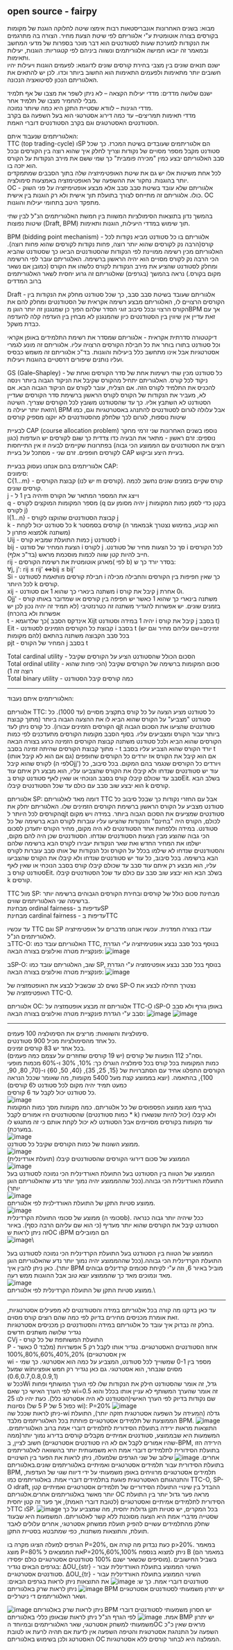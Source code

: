 open source - fairpy
----


מבוא: בשנים האחרונות אונבריסטאות רבות אימצו שיטה לחלוקה הוגנת של מקומות בקורסים  בצורה אוטומטית ע"י אלגוריתם לפי שיטת הצעת מחיר. הצורה בה מתרגמים את הנקודות למערכת שעות לסטודנטים הוא דבר מוכר בספרות של מדעי המחשב ובמאמר זה יובאו חמישה אלגוריתמים ונשווה ביניהם לפי קטגוריות: הוגנות, יעילות ותאימות.\
ישנם תנאים שונים בין מצבי בחירת קורסים שונים לדוגמא: לפעמים הוגנות ויעילות יהיו חשובים יותר  מתאימות ולפעמים התאימות הוא החשוב ביותר וכדו. לכן יש להתאים את האלגוריתם הנכון לסיטואציה הנכונה.

ישנם שלושה מדדים:
מדדי יעילות הקצאה – לא ניתן לשפר את מצבו של אף תלמיד מבלי להחמיר מצבו של תלמיד אחר.\
מדדי הגינות – לוודא שסטיית התקן היא כמה שיותר נמוכה.\
מדדי תאימות תמריצים– עד כמה דירוג אסטרטגי הוא בעל השפעה גם בקרב הסטודנטים האסטרטגים וגם בקרב הסטודנטים דוברי האמת.

האלגוריתמים שנעבוד איתם:\
TTC (top trading-cycle) וSP הם אלגוריתמים שעובדים בשיטת המכרז. כך שכל סטודנט מקבל מספר מסויים של נקודות וצריך לחלק איך שהוא רוצה בין 
 הקורסים ובכל סבב האלגוריתם יבצע כמין "מכירה פומבית" כך שמי ששם את מירב הנקודות על הקורס הוא יזכה בו.\
 לכל אחת משיטות אלו יש גם את שיטת האופטימיזציה שלה בתוך הסבבים שמתמקדים יותר בהוגנות. נחקור את ההשפעה של האופטימזציה באמצעות סימולציה.\
 OC - אלגוריתם שלא עובד בשיטת סבב סבב אלא מבצע אופטימיזציה על פני השוק כולו. אלגוריתם זה מתייחס לצורך בתועלת תוך אישית ולא רק הוגנות בין אישית. OC מתפקד היטב בתחומי יעילות והוגנות.

 בהמשך נדון בתוצאות הסימולציות המשוות בין חמשת האלגוריתמים הנ"ל לבין שתי שיטות נפוצות (Draft, BPM) תוך שימוש במדדי היעילות, הוגנות ותאימות.

 BPM (bidding point mechanism) - אלגוריתם בו כל סטודנט מביא נקודות לכל קורס(הרבה נק לקורסים שהוא יותר רוצה, פחות נקודות לקורסים שהוא פחות רוצה). האלגוריתם מכין רשימה ממויינת לפי הנקודות שהסטודנטים הביאו כך שסטודנט שהביא הכי הרבה נק לקורס מסויים הוא יהיה הראשון ברשימה. האלגוריתם עובר לפי הרשימה ומחלק לסטודנט שהציע את מירב הנקודות לקורס כלשהו את הקורס (כמובן אם נשאר מקום בקורס.) נראה בהמשך (בגרפים) שאלגוריתם זה גרוע יחסית לשאר האלגוריתמים ברוב המדדים
 
 Draft - אלגוריתם שעובד בשיטת סבב סבב, כך שכל סטודנט מחלק את הנקודות בין הקורסים הרצויים לו, האלגוריתם מבצע רשימה אקראית של הסטודנטים ומחלק להם את הקורס הרצוי ובכל סיבוב זוגי הסדר שלהם הפוך כן שמנגנון זה יותר הוגן מBPM אך עם זאת עדיין אין שיווין בין הסטודנטים כיון שהמנגנון לא מבחין בין העדפה קלה להעדפה כבדת משקל. 
 
 דיקטטורה סדרתית אקראית - אלגוריתם שמסדר את רשימת התלמידים באופן אקראי וכל סטודנט בתורו בוחר את כל חבילת הקורסים הרצויה עליו. אלגוריתם זה מונע לגמרי אסטרטגיות אבל אינו מתחשב כלל ביעילות והוגנות. בד"כ אלגוריתם זה משמש כבסיס ועליו נותנים שיפורים דרסטיים בהוגנות ויעילות.
 
GS (Gale–Shapley) - כל סטודנט מכין שתי רשימות אחת של סדר הקורסים ואחת של ניקוד לכל קורס. האלגוריתם יתחיל מהקורס שקיבל את הניקוד הגבוה ביותר וינסה להכניס את התלמיד לקורס הזה. אם הצליח, עובר לקורס עם הניקוד הגבוה הבא. אם לא, מעביר את הנקודות של הקורס לקורס הראשון ברשימת סדר הקורסים שעדיין הסטודנט לא השתבץ אליו. כך עד שהסטודנט משובץ לכל הקורסים שצריך. השיטה הזאת יותר יעילה מ\ BPM
אבל עלולה לגרום לסטודנטים להתנהג באסטרטגיות וגם, כמו שיטות נוספות, לגרום לכך שלחלק מהסטודנטים לא יוקצו מספיק קורסים


לבעיית CAP (course allocation problem) נוספו בשנים האחרונות שני זרמי מחקר נוספים:
זרם ראשון - מתאר את הבעיה כדו צדדית כך שגם לקורסים יש העדפות (כגון רוצים את הסטודנטים עם הממוצע הכי גבוה) בפתרונות שקיימים לבעיה זו אין התייחסות לקורסים חופפים.
זרם שני - מסתכל על בעיית CAP בעיית היצע וביקוש.

אלגוריתמים בהם אנחנו נעסוק בבעיית CAP:\
סימונים:\
C{1...m} - קבוצת הקורסים (יש לנו m קורסים). קורס שקיים בזמנים שונים נחשב לכמה קורסים שונים.\
j - יהיה בין 1 לm וייצג את המספר המתאר של הקורס\
q - מספר המקומות המוקצים לקורס (q יהיה מסומן עם j  בקטן כדי לסמן כמות המקומות לקורס j)\
I{1...n} - קבוצת הסטודנטים שהוקצו לקורס j\
k - כל סטודנט יכול לקחת k קורסים בסמסטר (במאמר הk הוא קבוע, במימוש נצטרך למצוא פתרון לk  משתנה)\
Uij - כמות התועלת שמביא קורס j לסטודנט i\
bij - הצעת המחיר של סודנט i לקורס j .סך כל הצעות מחיר של סטודנט i לכל הקורסים חייב להיות קטן שווה לכמות מוסכמת מראש (בד"כ אלף).\
rij - מארגן אוטומטית את רשימת הקורסים( לפי b) בסדר יורד כך ש:\
∀j, j': rij ≤ rij’ ⇔bij ≤ bij’\
Si - חבילת קורסים מותאמת לסטודנט i כך שאין חפיפות בין הקורסים והחבילה מכילה לכל היותר k קורסים.\
xij - משתנה בינארי כך שהוא 1 אם סטודנט i קיבל את קורס j ו0 אחרת.\
Ojj' - משתנה בינארי כך שהוא 1 כאשר יש חפיפה בין קורסים או שמדובר באותו קורס בזמנים שונים. יש אפשרות להגדיר משתנה זה כטרנזטיבי (לא תמיד זה יהיה נכון לכן יש אפשרות ולא בהכרח)\
t - אינדקס הסבב )כך שלדוגמא Xijt יהיה 1 במידה וסטודנט i קיבל את קורס j בסבב t)\
Eit - קבוצת כל הקורסים הזמינים לסטודנט i בסבב t (זמינים=שם עליהם מחיר וגם יש להם מקומות) בכל סבב הקבוצה משתנה בהתאם\
pjt - המחיר של הקורס j בסבב t

Total cardinal utility - הסכום הכולל שהסטודנט הציע על הקורסים שקיבל\
Total ordinal utility - סכום המקומות ברשימה של הקורסים שקיבל (הכי פחות שהוא רוצה זה 1)\
Total binary utility - כמה קורסים קיבל הסטודנט

--------------------
האלגוריתמים איתם נעבוד:


אלגוריתם TTC: כל סטודנט מציע הצעה על כל קורס בתקציב מסויים (עד 1000). כל סטודנט "מצביע" על הקורס שהוא הביא לו את ההצעה הגבוה ביותר (מתוך קבוצת הקורסים הזמינים עבורו). כל קורס ניתן לעד  qjt סטודנטים שהציעו את הסכום הגבוה ביותר עבור הקורס ומצביעים עליו. בסוף הסבב מקומות הקורסים מתעדכנים לפי כמות הקורסים שהוא הביא ולכל סטודנט משתנה קבוצת הקורסים הזמינה כרגע בצורה הבאה - מתוך קבוצת הקורסים שהיתה זמינה בסבב t יורד הקורס שהוא הצביע עליו בסבב t (גם אם הוא לא קיבל אותו) אם הוא קיבל את הקורס אז יורדים כל הקורסים שחופפים לקורס שהוא קיבל (לפי הOjj') ויורדים כל הקורסים שנגמר בהם המקום. בכל סיבוב, כל עוד יש סטודנטים שנדחו ולא קיבלו את הקורס שהצביעו עליו, הוא מבצע רק איתם עוד סבב עד שכולם קיבלו קורס בסבב הנוכחי או שאין לאף סטודנט קורס בEit. בשלב הבא הוא יבצע שוב סבב עם כולם עד שכל הסטודנטים קיבלו k קורסים.

אלגוריתם SP: דומה מאד לאלגוריתם TTC אבל עם החזרי נקודות כך שבכל סיבוב כל סטודנט מצביע על הקורס הראשון ברשימת הקורסים הזמינים שלו. האלגוריתם יחלק את הקורסים לכל היותר לqjt סטודנטים שמציעים את הסכום הגבוה ביותר. במידה ויש מקום לכולם, הקורס היה "בחינם" והנקודות שהציעו עליו עוברות לקורס הבא ברשימה של כל סטודנט. במידה וללפחות אחד הסטודנטים לא היה מקום, מחיר הקורס יתעדכן לסכום הכי גבוה שהוצע מבין הצעות הסטודנטים שנדחו. הסטודנטים שכן היה להם מקום, ישלמו את המחיר החדש ואת שאר הנקודות יעבירו לקורס הבא ברשימה שלהם והסטודנטים שנדחו לא שילמו בכלל על הקורס וכל הנקודות של אותו סבב עוברות לקורס הבא ברשימה. בכל סיבוב, כל עוד יש סטודנטים שנדחו ולא קיבלו את הקורס שהצביעו עליו, הוא מבצע רק איתם עוד סבב עד שכולם קיבלו קורס בסבב הנוכחי או שאין לאף סטודנט קורס בEit. בשלב הבא הוא יבצע שוב סבב עם כולם עד שכל הסטודנטים קיבלו k קורסים.

TTC מול SP: 
מבחינת סכום כולל של קורסים ובחירת הקורסים הגבוהים ברשימה יותר ברשימה שני האלגוריתמים שווים.\
מבחינת ordinal fairness- עדיפות בSP\
מבחינת cardinal fairness - עדיפות בTTC

עד עכשיו TTC וגם SP עבדו בצורה חמדנית. עכשיו אנחנו מדברים על אופטימיזציה לאלגוריתמים הנ"ל.\
בTTC-O: האלגוריתם עובד כמו TTC, בנוסף בכל סבב נבצע אופטימיזציה ע"י הגדרת פונקציית מטרה ואילוצים בצורה הבאה:
![image](https://github.com/MoriyaEster/Final-Project/assets/120458205/6e474f45-c132-47b7-a30b-6504503030e8)

בSP-O: שוב, האלגוריתם עובד כמו SP, בנוסף בכל סבב נבצע אופטימזציה ע"י הגדרת פונקציית מטרה ואילוצים בצורה הבאה:
![image](https://github.com/MoriyaEster/Final-Project/assets/120458205/35f43a3d-369e-48b8-8e85-5e796a1c2cd2)

נשים לב שבשביל לבצע את האופטמזציה של SP-O נצטרך תחילה לבצע את האופטימזציה של TTC-O.

אלגוריתם OC: אלגוריתם זה מבצע אופטמזציה על TTC-O וSP-O באופן גורף ולא סבב סבב ע"י הגדרת פונקציית מטרה ואילוצים בצורה הבאה:
![image](https://github.com/MoriyaEster/Final-Project/assets/120458205/cb638dc3-7a6c-4323-9050-dc55d7080323)
![image](https://github.com/MoriyaEster/Final-Project/assets/120458205/1e22cfb4-18d6-4c72-abdd-9abd039ddb54)

-----------------------------------
סימולציות והשוואות:
מריצים את הסימולציה 100 פעמים.\
כל אחד מהסימולציות מכיל 900 סטודנטים.\
בכל אחד יש 83 קורסים זמינים.\
וסה"כ 112 הופעות של קורסים (יש 19 קורסים שחוזרים על עצמם כמה פעמים).\
כמות המקומות בכל קורס בכל סימלציה הוגרלו כך: 10%, 30% ו-60% מכמות מופעי הקורסים התפלגו אחיד עם הסתברויות של {15, 25, 35}, {40, 50, 60} ו-{70, 80, 90, 100}, בהתאמה. (יוצא בממוצע קצת מעל 5400 מקומות, מה שאומר שככל הנראה כמעט תמיד יהיה מקום לכל סטודנט ל6 קורסים)\
כל סטודנט יכול לקבל עד 6 קורסים.\
![image](https://github.com/MoriyaEster/Final-Project/assets/120458205/e4942760-aec5-4ea4-bcd9-4983d5ed1385)\
בגרף מוצג ממוצע הפספוסים של כל אלגוריתם. כמה מקומות מסך כמות המקומות שהסטודנטים היו אמורים לקבל (כמות סטודנטים * k) ולא קיבלו (יכול להיות שנשארו עוד מקומות בקורסים מסויימים אבל הסטודנט לא יכול לקחת אותם כי זה מתנגש לו במערכת).\
![image](https://github.com/MoriyaEster/Final-Project/assets/120458205/202543ba-81dd-4d25-9847-4a5cb6c4d69b)\
ממוצע השונות של כמות הקורסים שקיבל כל סטודנט.\
![image](https://github.com/MoriyaEster/Final-Project/assets/120458205/d68ac4ce-0cb9-4bf5-940e-a12200b1779d)\
הממוצע של סכום דירוגי הקורסים שהסטודנטים קיבלו (תועלת אורדינלית)\
![image](https://github.com/MoriyaEster/Final-Project/assets/120458205/170b5ea0-8229-4637-ad92-94c168ebb0bd)\
הממוצע של הטווח בין הסטודנט בעל התועלת האורדינלית הכי נמוכה לסטודנט בעל התועלת האורדינלית הכי גבוהה.(ככל שההממוצע יהיה נמוך יותר נדע שהאלגוריתם הוגן יותר)\
![image](https://github.com/MoriyaEster/Final-Project/assets/120458205/9d2027bd-3d68-4346-9e33-e294fcd7d2c3)\
ממוצע סטיות התקן של התועלת האורדילנית לפי אלגוריתם.\
![image](https://github.com/MoriyaEster/Final-Project/assets/120458205/d0c01da2-5f9a-456e-aa03-e1b37b64920e)\
ממוצע של סכומי התועלת הקרדינלית (סכומי הb). ככל שיהיה יותר גבוה כנראה הסטודנט קיבל את הקורסים שהוא יותר מעדיף (כי הוא שם עליהם הרבה כסף). באיור זה ניתן לראות שOC וBPM הם המובילים\
![image](https://github.com/MoriyaEster/Final-Project/assets/120458205/ba01f1c4-c622-40cb-92ea-860794b99305)\

הממוצע של הטווח בין הסטודנט בעל התועלת הקרדינלית הכי נמוכה לסטודנט בעל התועלת הקרדינלית הכי גבוהה.(ככל שההממוצע יהיה נמוך יותר נדע שהאלגוריתם הוגן יותר). כאן ניתן להבין איך BPM מוביל באיור 6, וזה ע"י לקיחת סכומים קרדינלים גבוהים מאד ונמוכים מאד כך שהממוצע יוצא טוב אבל ההוגנות ממש רעה.\
![image](https://github.com/MoriyaEster/Final-Project/assets/120458205/0c280bc2-5877-493f-9f1b-ef24de3003e8)\
ממוצע סטיות התקן של התועלת הקרדינלית לפי אלגוריתם.\

-----------------------------------
עד כאן בדקנו מה קורה בכל אלגוריתם במידה והסטודנטים לא מפעילים אסטרטגיות, זאת אומרת מכניסים מחירים בדיוק לפי כמה שהם רוצים קורס מסוים.\
בחלק זה נבדוק איך עובד כל אלגוריתם במידה והסטודנטים כן מכניסים אסטרטגיות.\
נגדיר שלושה משתנים חדשים\
CVj - התועלת המשותפת של כל קורס\
P - אחוז הסטודנטים האסטרטגיים. נגדיר אותו לקבל רק 5 אפשרויות (מלבד 0 כאשר אין אסטרטגיים) 20%,40%,60%,80%,100%\
wi - מספר בין 0-1 שמשוייך לכל סטודנט, המצביע על כמה הוא אסטרטגי. כך שמי שמעל wiמסוים שנבחר, הוא אסטרטגי. גם כאן נגדיר רק חמש אופציות (0.6,0.7,0.8,0.9,1) \
ככל שWi גדל, זה אומר שהסטודנט חילק את הנקודות שלו לפי הערך המשותף ופחות לפי הערך האישי כך שאם wi=0.5 זה אומר שהערך המשותף לא עניין אותו בכלל והוא שם נקודות בדיוק לפי הערך האישי(הסטודנט לא היה אסטרטג כלל).
כעת יהיו לנו 25 נסיונות (5 של P כפול 5 של wi):
P=20%
![image](https://github.com/MoriyaEster/Final-Project/assets/120458205/c8725358-1c18-498d-a284-395136e8f297)\
ניתן לראות שככל שה-wi גדלה (המעידה על השפעה אסטרטגית חזקה יותר), התועלת הממוצעת של תלמידים אסטרטגיים פוחתת בכל האלגוריתמים מלבד BPM.
![image](https://github.com/MoriyaEster/Final-Project/assets/120458205/3e83d158-3a45-4fe0-ac1c-606cc71de4e8)
התוצאות מראות ירידה בתועלת הסידורית לתלמידים דוברי אמת ברוב האלגוריתמים. המשמעות היא שבממוצע, סטודנטים אמיתיים מקבלים קורסים בדירוג נמוך יותר(ממה שהיו אמורים לקבל אם לא היו סטודנטים אסטרטגיים) חשוב לציין, ב-BPM, הירידה הזו בתועלת הסידורית לתלמידים דוברי אמת היא משמעותית יותר בהשוואה לאלגוריתמים אחרים.
![image](https://github.com/MoriyaEster/Final-Project/assets/120458205/2eb9795f-e6ca-45dc-a296-4b1b43c6d221)
שילוב של שני הגרפים שלמעלה, ניתן לראות את הפער בין השינויים בתועלת הסידורית עבור תלמידים אסטרטגיים ואמיתיים באלגוריתמים שונים.באלגוריתם BPM, תלמידים אסטרטגיים מרוויחים באופן משמעותי על ידי דיווח שגוי של העדפות, והתנהגותם האסטרטגית פוגעת בתלמידים דוברי אמת. באלגוריתמים כמו TTC-O, SP-O וdraft, ההבדל בין שינויי התועלת הסידוריים של תלמידים אסטרטגיים ואמיתיים קטן יותר מאשר באלגוריתמים אחרים.אלגוריתם OC מראה פער גדול יותר בין התועלת הסידורית לתלמידים אמיתיים ואסטרטגיים (לטובת דוברי האמת), אך פער זה קטן יחסית לTTC וSP.
![image](https://github.com/MoriyaEster/Final-Project/assets/120458205/8d666ec0-ac79-40d2-94ed-4baff1f03a69)
בכל המקרים, יש סטיות תקן גדולות יחסית, מה שמצביע על כך שסטייה מדברי אמת היא הצעה מסוכנת ללא קשר לאלגוריתם. המשמעות היא שבעוד שחלק מהתלמידים עשויים להפיק תועלת ממשחק אסטרטגי, אחרים עלולים לאבד תועלת, והתוצאות משתנות, כפי שמתבטא בסטיית התקן.

הגרפים למעלה הציגו מקרה בו P=20%, כעת נבדוק מה קורה אם p>20%.
במאמר מוצג P=80% את הממצאים לP=20%,60%,100% ניתן למצוא בנספח B (במאמר הם מוסיפים שכשאר ישנם 100% סטודנטים אסטרטגיים כולם יפסידו).
בשביל החישובים בגרפים הבאים נגדיר:
ΔOU_{str} - השינוי הממוצע בתועלת האורדינלית עבור סטודנטים אסטרטגיים.
ΔOU_{tr} - השינוי הממוצע בתועלת האורדינלית עבור סטודנטים דוברי אמת. 
כך ש:
![image](https://github.com/MoriyaEster/Final-Project/assets/120458205/c2b2fecc-4c7e-46b9-96da-ac155b3c3ffe)
את התוצאות ניתן לראות בגרפים הבאים:
![image](https://github.com/MoriyaEster/Final-Project/assets/120458205/17973724-0640-44d2-aef9-bf6123e73466)
ניתן לראות שרק באלגוריתם BPM יש יתרון משמעותי לסטודנטים אסטרטגיים ושאר האלגוריתמים די ניטרליים.

![image](https://github.com/MoriyaEster/Final-Project/assets/120458205/f5ca23b7-7886-4a66-81f7-1f872c079d5e)
ניתן לראות שרק באלגוריתם BPM יש חסרון משמעותי לסטודנטים דוברי אמת.
![image](https://github.com/MoriyaEster/Final-Project/assets/120458205/619595e9-bb5f-45e2-b696-058a12291ede)
לפי הגרף הנ"ל ניתן לראות שבאופן כללי באלגוריתם BMP יש יתרון משמעותי למשחק אסטרטגי, שאר האלגוריתמים ובמיוחד הOC מראים שאין כ"כ השפעה על התנהגת אסטרטגית והטיפה השפעה אין לדעת אם תהיה לרעת או לטובת האסטרטג ולכן בשימוש באלגוריתם OC הממלצה היא לבחור קורסים ללא אסטרטגיות.












